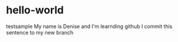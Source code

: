 # hello-world
testsample
My name is Denise and I'm learnding github
I commit this sentence to my new branch
